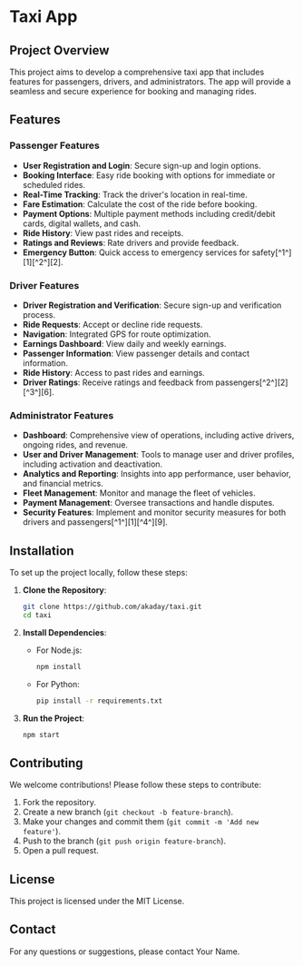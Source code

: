 # Taxi App

## Project Overview
This project aims to develop a comprehensive taxi app that includes features for passengers, drivers, and administrators. The app will provide a seamless and secure experience for booking and managing rides.

## Features

### Passenger Features
- **User Registration and Login**: Secure sign-up and login options.
- **Booking Interface**: Easy ride booking with options for immediate or scheduled rides.
- **Real-Time Tracking**: Track the driver's location in real-time.
- **Fare Estimation**: Calculate the cost of the ride before booking.
- **Payment Options**: Multiple payment methods including credit/debit cards, digital wallets, and cash.
- **Ride History**: View past rides and receipts.
- **Ratings and Reviews**: Rate drivers and provide feedback.
- **Emergency Button**: Quick access to emergency services for safety[^1^][1][^2^][2].

### Driver Features
- **Driver Registration and Verification**: Secure sign-up and verification process.
- **Ride Requests**: Accept or decline ride requests.
- **Navigation**: Integrated GPS for route optimization.
- **Earnings Dashboard**: View daily and weekly earnings.
- **Passenger Information**: View passenger details and contact information.
- **Ride History**: Access to past rides and earnings.
- **Driver Ratings**: Receive ratings and feedback from passengers[^2^][2][^3^][6].

### Administrator Features
- **Dashboard**: Comprehensive view of operations, including active drivers, ongoing rides, and revenue.
- **User and Driver Management**: Tools to manage user and driver profiles, including activation and deactivation.
- **Analytics and Reporting**: Insights into app performance, user behavior, and financial metrics.
- **Fleet Management**: Monitor and manage the fleet of vehicles.
- **Payment Management**: Oversee transactions and handle disputes.
- **Security Features**: Implement and monitor security measures for both drivers and passengers[^1^][1][^4^][9].

## Installation
To set up the project locally, follow these steps:

1. **Clone the Repository**:
    ```sh
    git clone https://github.com/akaday/taxi.git
    cd taxi
    ```

2. **Install Dependencies**:
    - For Node.js:
      ```sh
      npm install
      ```
    - For Python:
      ```sh
      pip install -r requirements.txt
      ```

3. **Run the Project**:
    ```sh
    npm start
    ```

## Contributing
We welcome contributions! Please follow these steps to contribute:

1. Fork the repository.
2. Create a new branch (`git checkout -b feature-branch`).
3. Make your changes and commit them (`git commit -m 'Add new feature'`).
4. Push to the branch (`git push origin feature-branch`).
5. Open a pull request.

## License
This project is licensed under the MIT License.

## Contact
For any questions or suggestions, please contact Your Name.
